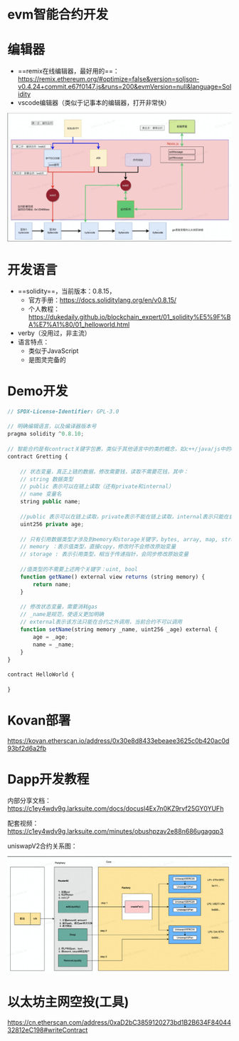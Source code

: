 # evm智能合约开发

# 编辑器

- ==remix在线编辑器，最好用的==：https://remix.ethereum.org/#optimize=false&version=soljson-v0.4.24+commit.e67f0147.js&runs=200&evmVersion=null&language=Solidity
- vscode编辑器（类似于记事本的编辑器，打开非常快）

![image-20220711125113472](assets/image-20220711125113472.png)

# 开发语言

- ==solidity==，当前版本：0.8.15，
  - 官方手册：https://docs.soliditylang.org/en/v0.8.15/
  - 个人教程：https://dukedaily.github.io/blockchain_expert/01_solidity%E5%9F%BA%E7%A1%80/01_helloworld.html
- verby（没用过，非主流）
- 语言特点：
  - 类似于JavaScript
  - 是图灵完备的

# Demo开发

```js
// SPDX-License-Identifier: GPL-3.0

// 明确编辑语言，以及编译器版本号
pragma solidity ^0.8.10;

// 智能合约是有contract关键字包裹，类似于其他语言中的类的概念，如c++/java/js中的class
contract Gretting {
    
    // 状态变量，真正上链的数据，修改需要钱，读取不需要花钱，其中：
    // string 数据类型
    // public 表示可以在链上读取（还有private和internal）
    // name 变量名
    string public name; 

    //public 表示可以在链上读取，private表示不能在链上读取，internal表示只能在自己和子合约中读取
    uint256 private age;

    // 只有引用数据类型才涉及到memory和storage关键字，bytes, array, map, struct, string
    // memory ：表示值类型，直接copy，修改时不会修改原始变量
    // storage : 表示引用类型，相当于传递指针，会同步修改原始变量

    //值类型的不需要上述两个关键字：uint, bool
    function getName() external view returns (string memory) {
        return name;
    }

    // 修改状态变量，需要消耗gas
    // _name是规范，使语义更加明确
    // external表示该方法只能在合约之外调用，当前合约不可以调用
    function setName(string memory _name, uint256 _age) external {
        age = _age;
        name = _name;
    }
}

contract HelloWorld {
    
}
```

# Kovan部署

https://kovan.etherscan.io/address/0x30e8d8433ebeaee3625c0b420ac0d93bf2d6a2fb

# Dapp开发教程

内部分享文档：https://c1ey4wdv9g.larksuite.com/docs/docusl4Ex7n0KZ9rvf25GY0YUFh

配套视频：https://c1ey4wdv9g.larksuite.com/minutes/obushpzav2e88n686ugagqp3

uniswapV2合约关系图：

![image-20220711125033943](assets/image-20220711125033943.png)

# 以太坊主网空投(工具)

https://cn.etherscan.com/address/0xaD2bC3859120273bd1B2B634F8404432812eC198#writeContract









